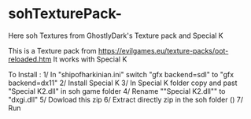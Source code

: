 # sohTexturePack-
Here soh Textures from GhostlyDark's Texture pack and Special K

This is a Texture pack from https://evilgames.eu/texture-packs/oot-reloaded.htm
It works with Special K

To Install :
1/ In "shipofharkinian.ini" switch "gfx backend=sdl" to "gfx backend=dx11" 
2/ Install Special K
3/ In Special K folder copy and past "Special K2.dll" in soh game folder
4/ Rename ""Special K2.dll"" to "dxgi.dll"
5/ Dowload this zip
6/ Extract directly zip in the soh folder ()
7/ Run
